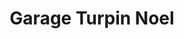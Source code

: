 ---
title: "Garage Turpin Noel"
url: /saint-sever-calvados/garage-turpin-noel/
shop: réparation de voitures
---